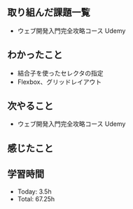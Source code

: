 ## 取り組んだ課題一覧
- ウェブ開発入門完全攻略コース Udemy
## わかったこと
- 結合子を使ったセレクタの指定
- Flexbox、グリッドレイアウト
## 次やること
- ウェブ開発入門完全攻略コース Udemy
## 感じたこと
## 学習時間
- Today: 3.5h
- Total: 67.25h

